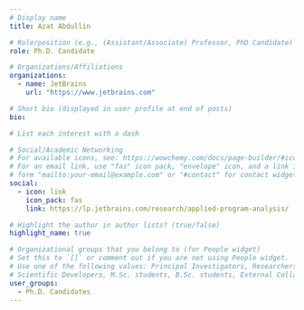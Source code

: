 ```yaml
---
# Display name
title: Azat Abdullin

# Role/position (e.g., (Assistant/Associate) Professor, PhD Candidate)
role: Ph.D. Candidate

# Organizations/Affiliations
organizations:
  - name: JetBrains
    url: "https://www.jetbrains.com"

# Short bio (displayed in user profile at end of posts)
bio:

# List each interest with a dash

# Social/Academic Networking
# For available icons, see: https://wowchemy.com/docs/page-builder/#icons
# For an email link, use "fas" icon pack, "envelope" icon, and a link in the
# form "mailto:your-email@example.com" or "#contact" for contact widget.
social:
  - icon: link
    icon_pack: fas
    link: https://lp.jetbrains.com/research/applied-program-analysis/

# Highlight the author in author lists? (true/false)
highlight_name: true

# Organizational groups that you belong to (for People widget)
# Set this to `[]` or comment out if you are not using People widget.
# Use one of the following values: Principal Investigators, Researchers, Postdoctoral Researchers, Ph.D. Candidates,
# Scientific Developers, M.Sc. students, B.Sc. students, External Collaborators, Past members
user_groups:
  - Ph.D. Candidates
---
```


